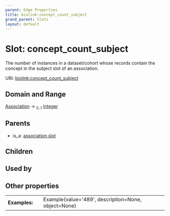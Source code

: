 ```yaml
---
parent: Edge Properties
title: biolink:concept_count_subject
grand_parent: Slots
layout: default
---
```


# Slot: concept_count_subject


The number of instances in a dataset/cohort whose records contain the concept in the subject slot of an association.

URI: [biolink:concept_count_subject](https://w3id.org/biolink/vocab/concept_count_subject)

## Domain and Range

[Association](Association.md) ->  <sub>0..1</sub> [Integer](types/Integer.md)

## Parents

 *  is_a: [association slot](association_slot.md)

## Children


## Used by


## Other properties

|  |  |  |
| --- | --- | --- |
| **Examples:** | | Example(value='489', description=None, object=None) |

